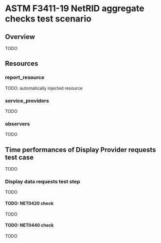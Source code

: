 # ASTM F3411-19 NetRID aggregate checks test scenario

## Overview
TODO

## Resources

### report_resource
TODO: automatically injected resource

### service_providers
TODO

### observers
TODO

## Time performances of Display Provider requests test case
TODO

### Display data requests test step
TODO

#### TODO: NET0420 check
TODO

#### TODO: NET0440 check
TODO
